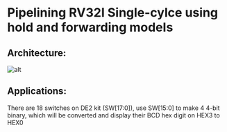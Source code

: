 # Pipelining RV32I Single-cylce using hold and forwarding models 

## Architecture: 
![alt](https://github.com/phuntp2094/pipelined_processor_rv32f/blob/main/image/block_diagram.png)

## Applications: 
There are 18 switches on DE2 kit (SW[17:0]), use SW[15:0] to make 4 4-bit binary, which will be converted and display their BCD hex digit on HEX3 to HEX0
